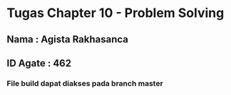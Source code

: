 # Tugas Chapter 10 - Problem Solving
## Nama : Agista Rakhasanca
## ID Agate : 462

### File build dapat diakses pada branch master
